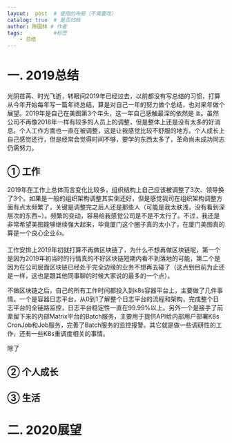 ```yaml
---
layout:  post  # 使用的布局（不需要改）
catalog: true  # 是否归档
author: 陈国林 # 作者
tags:          #标签
    - 总结
---
```


# 一. 2019总结
光阴荏苒、时光飞逝，转眼间2019年已经过去，以前都没有写总结的习惯，打算从今年开始每年写一篇年终总结，算是对自己一年的努力做个总结，也对来年做个展望。2019年是自己在美图第3个年头，这一年自己感触最深的依然是 `变`。虽然公司不再像2018年一样有较多的人员上的调整，但是整体上还是没有太多的好消息。个人工作方面也一直在被调整，这是让我感觉比较不舒服的地方。个人成长上自己感觉还行，但是经常会觉得时间不够，要学的东西太多了，革命尚未成功同志仍需努力。

## ① 工作
2019年在工作上总体而言变化比较多，组织结构上自己应该被调整了3次、领导换了3个。如果是一般的组织架构调整其实倒还好，但是感觉我司在组织架构调整方面有点太频繁了，关键是调整完之后人还是那些人（可能是我太肤浅，没有看到深层次的东西~）。频繁的变动，容易给我感觉公司是不是不太行了。不过，我还是非常希望美图能够继续强大起来，毕竟厦门这个圈子真的太小了，在厦门美图真的算是一个良心企业👍。

工作安排上2019年初就打算不再做区块链了，为什么不想再做区块链呢，第一个是因为2019年初当时的行情真的不好区块链短期内看不到落地的可能，第二个是因为在公司层面区块链已经处于完全边缘的业务不想再去碰了（这点到目前为止还是一样，这也是跟其他同事聊的时候大家说的最多的一个点）。

不做区块链之后，自己的所有工作时间都投入到k8s容器平台上，主要做了几件事情。一个是容器日志平台，从0到1了解整个日志平台的流程和架构，完成整个日志平台的全链路监控，日志平台稳定性一直在99.99%以上。另外一个是接手了前辈留下来的内部Matrix平台的Batch服务，主要用于提供API给内部用户部署K8s CronJob和Job服务，完善了Batch服务的监控报警。其它就是做一些调研性的工作，还有一些K8s重调度相关的事情。

除了

## ② 个人成长

## ③ 生活

# 二. 2020展望
